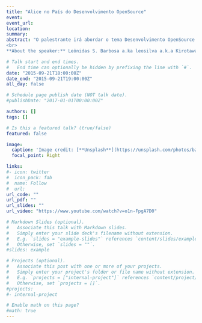 ```yaml
---
title: "Alice no País do Desenvolvimento OpenSource"
event: 
event_url: 
location:
summary: 
abstract: "O palestrante irá abordar o tema Desenvolvimento OpenSource: Participando das comunidades, enviando patches, o que não fazer, como fazer... Buscando explanar como os aspirantes ao desenvolvimento opensource podem dar os primeiros passos.
<br>
**About the speaker:** Leônidas S. Barbosa a.ka leosilva a.k.a Kirotawa, trabalho no Linux Technology Center na IBM no time de segurança.Atualmente é maintainer dos drivers nx-crypto e vmx-crypto, drivers cryptográficos suportados em p7+ e p8. Desenvolvedor aventureiro em tempo livre, sempre que possível coda alguma coisa e pública no .git. Sempre quis trabalhar com OpenSource e com Kernel. Aspira um dia enviar um patch para o Kexec ou Efi subsystem no Linux Kernel."

# Talk start and end times.
#   End time can optionally be hidden by prefixing the line with `#`.
date: "2015-09-21T18:00:00Z"
date_end: "2015-09-21T19:00:00Z"
all_day: false

# Schedule page publish date (NOT talk date).
#publishDate: "2017-01-01T00:00:00Z"

authors: []
tags: []

# Is this a featured talk? (true/false)
featured: false

image:
  caption: 'Image credit: [**Unsplash**](https://unsplash.com/photos/bzdhc5b3Bxs)'
  focal_point: Right

links:
#- icon: twitter
#  icon_pack: fab
#  name: Follow
#  url: 
url_code: ""
url_pdf: ""
url_slides: ""
url_video: "https://www.youtube.com/watch?v=o1n-FpgA7D0"

# Markdown Slides (optional).
#   Associate this talk with Markdown slides.
#   Simply enter your slide deck's filename without extension.
#   E.g. `slides = "example-slides"` references `content/slides/example-slides.md`.
#   Otherwise, set `slides = ""`.
#slides: example

# Projects (optional).
#   Associate this post with one or more of your projects.
#   Simply enter your project's folder or file name without extension.
#   E.g. `projects = ["internal-project"]` references `content/project/deep-learning/index.md`.
#   Otherwise, set `projects = []`.
#projects:
#- internal-project

# Enable math on this page?
#math: true
---
```


